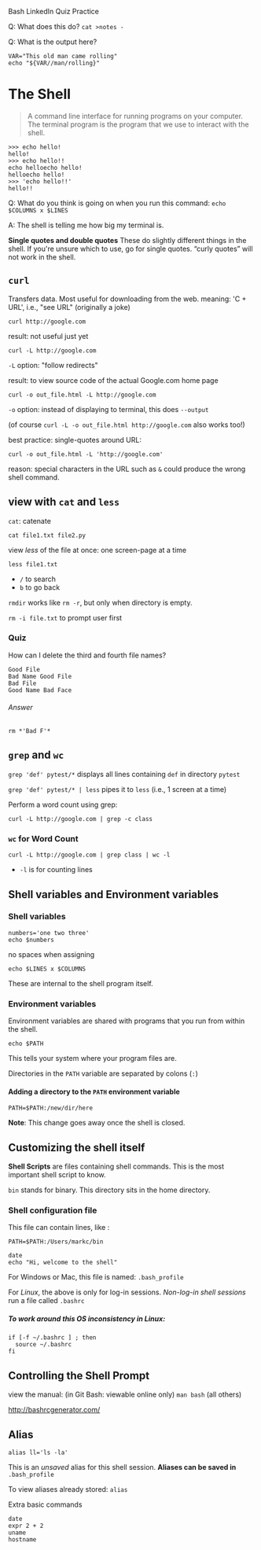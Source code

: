 Bash LinkedIn Quiz Practice

Q: What does this do?
`cat >notes -`

Q: What is the output here?
```
VAR="This old man came rolling"
echo "${VAR//man/rolling}"
```

# The Shell

> A command line interface for running programs on your computer.
> The terminal program is the program that we use to interact with the shell.

```
>>> echo hello!
hello!
>>> echo hello!!
echo helloecho hello!
helloecho hello!
>>> 'echo hello!!'
hello!!
```

Q: What do you think is going on when you run this command:
`echo $COLUMNS x $LINES`

A: The shell is telling me how big my terminal is.


**Single quotes and double quotes**
These do slightly different things in the shell. If you're unsure which to use, go for single quotes.
“curly quotes” will not work in the shell.

## `curl`
Transfers data. Most useful for downloading from the web.
meaning: 'C + URL', i.e., "see URL" (originally a joke)

`curl http://google.com`

result: not useful just yet


`curl -L http://google.com`

`-L` option: "follow redirects"

result: to view source code of the actual Google.com home page


`curl -o out_file.html -L http://google.com`

`-o` option: instead of displaying to terminal, this does `--output`

(of course `curl -L -o out_file.html http://google.com` also works too!)


best practice: single-quotes around URL:

`curl -o out_file.html -L 'http://google.com'`

reason: special characters in the URL such as `&` could produce the wrong shell command.

## view with `cat` and `less`

`cat`: catenate

`cat file1.txt file2.py`

view *less* of the file at once: one screen-page at a time

`less file1.txt`

* `/` to search
* `b` to go back

`rmdir` works like `rm -r`, but only when directory is empty.

`rm -i file.txt` to prompt user first

### Quiz

How can I delete the third and fourth file names?

```
Good File
Bad Name Good File
Bad File
Good Name Bad Face
```

###### Answer

`rm *'Bad F'*`

## `grep` and `wc`

`grep 'def' pytest/*` displays all lines containing `def` in directory `pytest`

`grep 'def' pytest/* | less` pipes it to `less` (i.e., 1 screen at a time)

Perform a word count using grep:

`curl -L http://google.com | grep -c class`

### `wc` for Word Count

`curl -L http://google.com | grep class | wc -l`

* `-l` is for counting lines

## Shell variables and Environment variables

### Shell variables

```
numbers='one two three'
echo $numbers
```
no spaces when assigning

```
echo $LINES x $COLUMNS
```
These are internal to the shell program itself.

### Environment variables

Environment variables are shared with programs that you run from within the shell.

```
echo $PATH
```
This tells your system where your program files are.

Directories in the `PATH` variable are separated by colons (`:`)

#### Adding a directory to the `PATH` environment variable

`PATH=$PATH:/new/dir/here`

**Note**: This change goes away once the shell is closed.

## Customizing the shell itself

**Shell Scripts** are files containing shell commands.
This is the most important shell script to know.

`bin` stands for binary. This directory sits in the home directory.

### Shell configuration file

This file can contain lines, like :

```
PATH=$PATH:/Users/markc/bin

date
echo "Hi, welcome to the shell"
```

For Windows or Mac, this file is named:
`.bash_profile`

For *Linux*, the above is only for log-in sessions.
*Non-log-in shell sessions* run a file called `.bashrc`

##### To work around this OS inconsistency in Linux:
```
if [-f ~/.bashrc ] ; then
  source ~/.bashrc
fi
```

## Controlling the Shell Prompt

view the manual:
(in Git Bash: viewable online only)
`man bash` (all others)

http://bashrcgenerator.com/

## Alias

`alias ll='ls -la'`

This is an *unsaved* alias for this shell session.
**Aliases can be saved in** `.bash_profile`

To view aliases already stored:
`alias`

Extra basic commands
```
date
expr 2 + 2
uname
hostname
```
